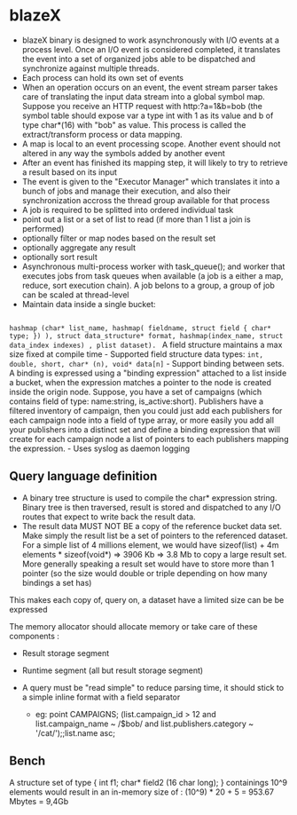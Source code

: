 # blazeX

- blazeX binary is designed to work asynchronously with  I/O events at a process level. Once an I/O event is considered completed, it translates the event into a set of organized jobs able to be dispatched and synchronize against multiple threads.
- Each process can hold its own set of events
- When an operation occurs on an event, the event stream parser takes care of translating the input data stream into a global symbol map. Suppose you receive an HTTP request with http:<host>?a=1&b=bob (the symbol table should expose var a type int with 1 as its value and b of type char*(16) with "bob" as value. This process is called the extract/transform process or data mapping.
- A map is local to an event processing scope. Another event should not altered in any way the symbols added by another event
 - After an event has finished its mapping step, it will likely to try to retrieve a result based on its input
 - The event is given to the "Executor Manager" which translates it into a bunch of jobs and manage their execution, and also their synchronization accross the thread group available for that process
 - A job is required to be splitted into ordered individual task
  - point out a list or a set of list to read (if more than 1 list a join is performed)
  - optionally filter or map nodes based on the result set
  - optionally aggregate any result
  - optionally sort result
- Asynchronous multi-process worker with task_queue(); and worker that executes jobs from task queues when available (a job is a either a map, reduce, sort execution chain). A job belons to a group, a group of job can be scaled at thread-level
- Maintain data inside a single bucket: 
<code> 
hashmap (char* list_name, hashmap( fieldname, struct field { char* type; }) ), struct data_structure* format, hashmap(index_name, struct data_index indexes) , plist dataset). </code> A field structure maintains a max size fixed at compile time
- Supported field structure data types: <code>int, double, short, char* (n), void* data[n]</code>
- Support binding between sets. A binding is expressed using a "binding expression" attached to a list inside a bucket, when the expression matches a pointer to the node is created inside the origin node. Suppose, you have a set of campaigns (which contains field of type: name:string, is_active:short). Publishers have a filtered inventory of campaign, then you could just
add each publishers for each campaign node into a field of type array, or more easily you add all your publishers into a distinct set and define a binding expression that will create for each campaign node a list of pointers to each publishers mapping the expression.
- Uses syslog as daemon logging

## Query language definition
- A binary tree structure is used to compile the char* expression string. Binary tree is then traversed, result is stored and dispatched to any I/O routes that expect to write back the result data.
- The result data MUST NOT BE a copy of the reference bucket data set. Make simply the result list be a set of pointers to the referenced dataset.
 For a simple list of 4 millions element, we would have sizeof(list) + 4m elements * sizeof(void*) => 3906 Kb => 3.8 Mb to copy a large result set. More generally speaking a result set would have to store more than 1 pointer (so the size would double or triple depending on how many bindings a set has)

This makes each copy of, query on, a dataset have a limited size can be be expressed

The memory allocator should allocate memory or take care of these components :
 - Result storage segment
 - Runtime segment (all but result storage segment) 

- A query must be "read simple" to reduce parsing time, it should stick to a simple inline format with a field separator
  - eg: point CAMPAIGNS;  (list.campaign_id > 12 and list.campaign_name ~ /$bob/ and list.publishers.category ~ '/cat/');;list.name asc;


## Bench
A structure set of type { int f1; char* field2 (16 char  long); } containings 10^9 elements 
would result in an in-memory size of : (10^9) * 20 + 5 =  953.67 Mbytes = 9,4Gb



